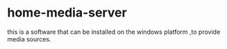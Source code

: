 # home-media-server
this is a software that can be installed on the windows platform ,to provide media sources.
